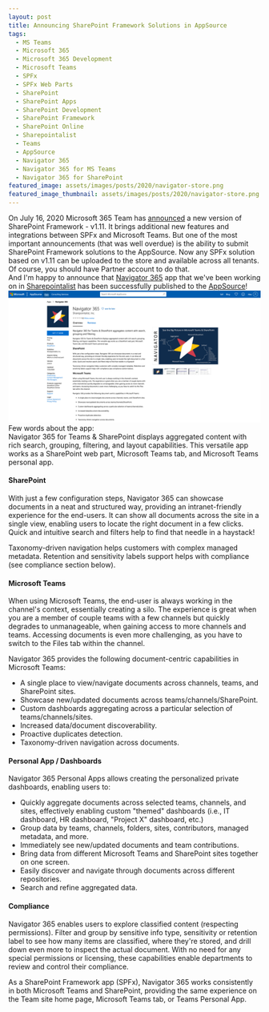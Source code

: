 ```yaml
---
layout: post
title: Announcing SharePoint Framework Solutions in AppSource
tags:
  - MS Teams
  - Microsoft 365
  - Microsoft 365 Development
  - Microsoft Teams
  - SPFx
  - SPFx Web Parts
  - SharePoint
  - SharePoint Apps
  - SharePoint Development
  - SharePoint Framework
  - SharePoint Online
  - Sharepointalist
  - Teams
  - AppSource
  - Navigator 365
  - Navigator 365 for MS Teams
  - Navigator 365 for SharePoint
featured_image: assets/images/posts/2020/navigator-store.png
featured_image_thumbnail: assets/images/posts/2020/navigator-store.png
---
```


On July 16, 2020 Microsoft 365 Team has [announced](https://developer.microsoft.com/en-us/microsoft-365/blogs/announcing-sharepoint-framework-1-11-extend-more-of-microsoft-teams-and-publish-to-appsource/) a new version of SharePoint Framework - v1.11.
It brings additional new features and integrations between SPFx and Microsoft Teams. 
But one of the most important announcements (that was well overdue) is the ability to submit SharePoint Framework solutions to the AppSource.
Now any SPFx solution based on v1.11 can be uploaded to the store and available across all tenants. Of course, you should have Partner account to do that.
<br />
And I'm happy to announce that [Navigator 365](https://sharepointalist.com/products/navigator) app that we've been working on in [Sharepointalist](https://sharepointalist.com) has been successfully published to the [AppSource](https://appsource.microsoft.com/en-us/product/office/WA200001898?tab=Overview)!
![Navigator 365 AppSource](./assets/images/posts/2020/navigator-store.png)
Few words about the app:
<br />
Navigator 365 for Teams & SharePoint displays aggregated content with rich search, grouping, filtering, and layout capabilities. This versatile app works as a SharePoint web part, Microsoft Teams tab, and Microsoft Teams personal app. 

#### SharePoint

With just a few configuration steps, Navigator 365 can showcase documents in a neat and structured way, providing an intranet-friendly experience for the end-users. It can show all documents across the site in a single view, enabling users to locate the right document in a few clicks. Quick and intuitive search and filters help to find that needle in a haystack! 

Taxonomy-driven navigation helps customers with complex managed metadata. Retention and sensitivity labels support helps with compliance (see compliance section below).

#### Microsoft Teams

When using Microsoft Teams, the end-user is always working in the channel's context, essentially creating a silo. The experience is great when you are a member of couple teams with a few channels but quickly degrades to unmanageable, when gaining access to more channels and teams. Accessing documents is even more challenging, as you have to switch to the Files tab within the channel.

Navigator 365 provides the following document-centric capabilities in Microsoft Teams:

- A single place to view/navigate documents across channels, teams, and SharePoint sites.
- Showcase new/updated documents across teams/channels/SharePoint.
- Custom dashboards aggregating across a particular selection of teams/channels/sites.
- Increased data/document discoverability.
- Proactive duplicates detection.
- Taxonomy-driven navigation across documents.

#### Personal App / Dashboards

Navigator 365 Personal Apps allows creating the personalized private dashboards, enabling users to:
- Quickly aggregate documents across selected teams, channels, and sites, effectively enabling custom "themed" dashboards (i.e., IT dashboard, HR dashboard, "Project X" dashboard, etc.)
- Group data by teams, channels, folders, sites, contributors, managed metadata, and more.
- Immediately see new/updated documents and team contributions.
- Bring data from different Microsoft Teams and SharePoint sites together on one screen.
- Easily discover and navigate through documents across different repositories.
- Search and refine aggregated data.

#### Compliance

Navigator 365 enables users to explore classified content (respecting permissions). Filter and group by sensitive info type, sensitivity or retention label to see how many items are classified, where they're stored, and drill down even more to inspect the actual document. With no need for any special permissions or licensing, these capabilities enable departments to review and control their compliance.   

As a SharePoint Framework app (SPFx), Navigator 365 works consistently in both Microsoft Teams and SharePoint, providing the same experience on the Team site home page, Microsoft Teams tab, or Teams Personal App.
